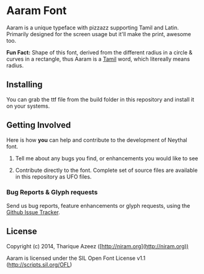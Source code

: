 # Aaram Font

Aaram is a unique typeface with pizzazz supporting Tamil and Latin. Primarily designed for the screen usage but it'll make the print, awesome too. 

**Fun Fact:** Shape of this font, derived from the different radius in a circle & curves in a rectangle, thus Aaram is a [Tamil](http://en.wikipedia.org/wiki/Tamil_language) word, which litereally means radius. 

## Installing 

You can grab the ttf file from the build folder in this repository and install it on your systems.

## Getting Involved

Here is how **you** can help and contribute to the development of Neythal font.

1. Tell me about any bugs you find, or enhancements you would like to see

2. Contribute directly to the font. Complete set of source files are available in this repository as UFO files.

### Bug Reports & Glyph requests

Send us bug reports, feature enhancements or glyph requests, using the [Github Issue Tracker](https://github.com/enathu/aaram/issues/).

## License

Copyright (c) 2014, Tharique Azeez ([http://niram.org](http://niram.org))

Aaram is licensed under the SIL Open Font License v1.1 (<http://scripts.sil.org/OFL>)
